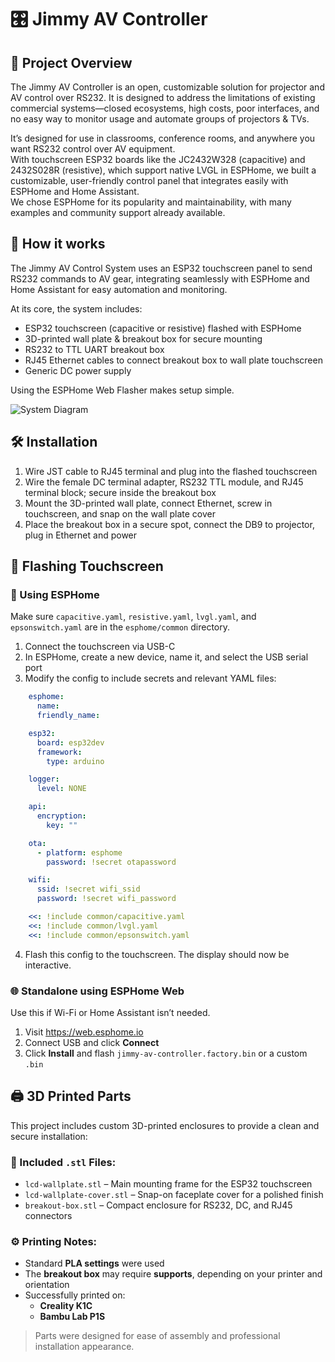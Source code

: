 # 🎛️ Jimmy AV Controller

## 🧩 Project Overview  
The Jimmy AV Controller is an open, customizable solution for projector and AV control over RS232. It is designed to address the limitations of existing commercial systems—closed ecosystems, high costs, poor interfaces, and no easy way to monitor usage and automate groups of projectors & TVs.

It’s designed for use in classrooms, conference rooms, and anywhere you want RS232 control over AV equipment.  
With touchscreen ESP32 boards like the JC2432W328 (capacitive) and 2432S028R (resistive), which support native LVGL in ESPHome, we built a customizable, user-friendly control panel that integrates easily with ESPHome and Home Assistant.  
We chose ESPHome for its popularity and maintainability, with many examples and community support already available.

## 🧠 How it works

The Jimmy AV Control System uses an ESP32 touchscreen panel to send RS232 commands to AV gear, integrating seamlessly with ESPHome and Home Assistant for easy automation and monitoring.

At its core, the system includes:
- ESP32 touchscreen (capacitive or resistive) flashed with ESPHome  
- 3D-printed wall plate & breakout box for secure mounting  
- RS232 to TTL UART breakout box  
- RJ45 Ethernet cables to connect breakout box to wall plate touchscreen  
- Generic DC power supply  

Using the ESPHome Web Flasher makes setup simple.

![System Diagram](https://github.com/McKinnonIT/Jimmy-AV-Controller/blob/main/JimmyAVDiagram.png)

## 🛠️ Installation

1. Wire JST cable to RJ45 terminal and plug into the flashed touchscreen  
2. Wire the female DC terminal adapter, RS232 TTL module, and RJ45 terminal block; secure inside the breakout box  
3. Mount the 3D-printed wall plate, connect Ethernet, screw in touchscreen, and snap on the wall plate cover  
4. Place the breakout box in a secure spot, connect the DB9 to projector, plug in Ethernet and power  

## 💾 Flashing Touchscreen

### 🔌 Using ESPHome

Make sure `capacitive.yaml`, `resistive.yaml`, `lvgl.yaml`, and `epsonswitch.yaml` are in the `esphome/common` directory.

1. Connect the touchscreen via USB-C  
2. In ESPHome, create a new device, name it, and select the USB serial port  
3. Modify the config to include secrets and relevant YAML files:

```yaml
    esphome:  
      name:  
      friendly_name:  

    esp32:  
      board: esp32dev  
      framework:  
        type: arduino  

    logger:  
      level: NONE  

    api:  
      encryption:  
        key: ""  

    ota:  
      - platform: esphome  
        password: !secret otapassword  

    wifi:  
      ssid: !secret wifi_ssid  
      password: !secret wifi_password  

    <<: !include common/capacitive.yaml  
    <<: !include common/lvgl.yaml  
    <<: !include common/epsonswitch.yaml  
```
4. Flash this config to the touchscreen. The display should now be interactive.

### 🌐 Standalone using ESPHome Web

Use this if Wi-Fi or Home Assistant isn’t needed.

1. Visit https://web.esphome.io  
2. Connect USB and click **Connect**  
3. Click **Install** and flash `jimmy-av-controller.factory.bin` or a custom `.bin`  

## 🖨️ 3D Printed Parts

This project includes custom 3D-printed enclosures to provide a clean and secure installation:

### 🧱 Included `.stl` Files:
- `lcd-wallplate.stl` – Main mounting frame for the ESP32 touchscreen  
- `lcd-wallplate-cover.stl` – Snap-on faceplate cover for a polished finish  
- `breakout-box.stl` – Compact enclosure for RS232, DC, and RJ45 connectors  

### ⚙️ Printing Notes:
- Standard **PLA settings** were used  
- The **breakout box** may require **supports**, depending on your printer and orientation  
- Successfully printed on:
  - **Creality K1C**
  - **Bambu Lab P1S**

> Parts were designed for ease of assembly and professional installation appearance.

